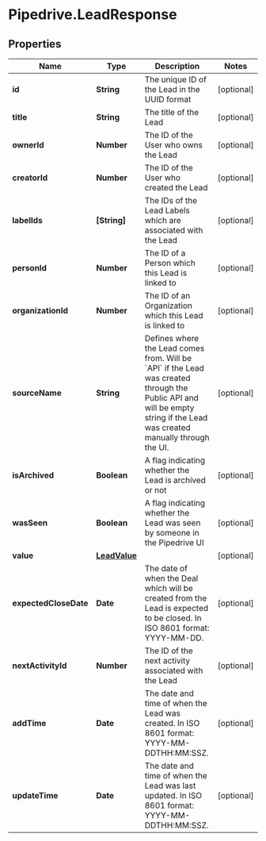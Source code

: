 # Pipedrive.LeadResponse

## Properties

Name | Type | Description | Notes
------------ | ------------- | ------------- | -------------
**id** | **String** | The unique ID of the Lead in the UUID format | [optional] 
**title** | **String** | The title of the Lead | [optional] 
**ownerId** | **Number** | The ID of the User who owns the Lead | [optional] 
**creatorId** | **Number** | The ID of the User who created the Lead | [optional] 
**labelIds** | **[String]** | The IDs of the Lead Labels which are associated with the Lead | [optional] 
**personId** | **Number** | The ID of a Person which this Lead is linked to | [optional] 
**organizationId** | **Number** | The ID of an Organization which this Lead is linked to | [optional] 
**sourceName** | **String** | Defines where the Lead comes from. Will be &#x60;API&#x60; if the Lead was created through the Public API and will be empty string if the Lead was created manually through the UI.  | [optional] 
**isArchived** | **Boolean** | A flag indicating whether the Lead is archived or not | [optional] 
**wasSeen** | **Boolean** | A flag indicating whether the Lead was seen by someone in the Pipedrive UI | [optional] 
**value** | [**LeadValue**](LeadValue.md) |  | [optional] 
**expectedCloseDate** | **Date** | The date of when the Deal which will be created from the Lead is expected to be closed. In ISO 8601 format: YYYY-MM-DD. | [optional] 
**nextActivityId** | **Number** | The ID of the next activity associated with the Lead | [optional] 
**addTime** | **Date** | The date and time of when the Lead was created. In ISO 8601 format: YYYY-MM-DDTHH:MM:SSZ. | [optional] 
**updateTime** | **Date** | The date and time of when the Lead was last updated. In ISO 8601 format: YYYY-MM-DDTHH:MM:SSZ. | [optional] 


